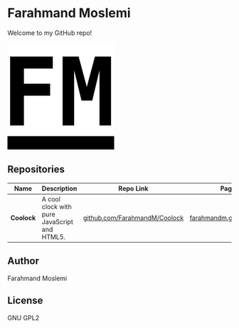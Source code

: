 Farahmand Moslemi
=================

Welcome to my GitHub repo!

![Farahmand Moslemi](fm.png)

## Repositories

Name | Description | Repo Link | Page Link
---- | ----------- |---------- | ---------
**Coolock** | A cool clock with pure JavaScript and HTML5. | [github.com/FarahmandM/Coolock](https://github.com/FarahmandM/Coolock) | [farahmandm.github.io/Coolock](https://farahmandm.github.io/Coolock)

## Author

Farahmand Moslemi

## License

GNU GPL2
